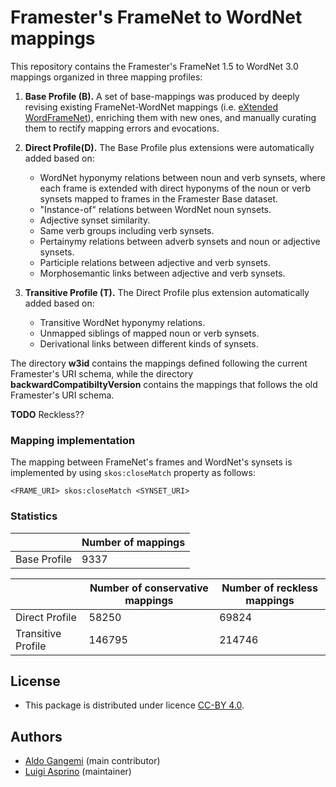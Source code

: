 # Framester's FrameNet to WordNet mappings

This repository contains the Framester's FrameNet 1.5 to WordNet 3.0 mappings organized in three mapping profiles:

1. **Base Profile (B).**  A set of base-mappings was produced by deeply revising existing FrameNet-WordNet mappings (i.e. [eXtended WordFrameNet](https://adimen.si.ehu.es/web/WordFrameNet)),  enriching them with new ones, and manually curating them to rectify mapping errors and evocations.


2. **Direct Profile(D).** The Base Profile plus extensions were automatically added based on:
    - WordNet hyponymy relations between noun and verb synsets, where each frame is extended with direct hyponyms of the noun or verb synsets mapped to frames in the Framester Base dataset.
    - "Instance-of" relations between WordNet noun synsets.
    - Adjective synset similarity.
    - Same verb groups including verb synsets.
    - Pertainymy relations between adverb synsets and noun or adjective synsets.
    - Participle relations between adjective and verb synsets.
    - Morphosemantic links between adjective and verb synsets.
    
    
3. **Transitive Profile (T).** The Direct Profile plus extension automatically added based on:
    - Transitive WordNet hyponymy relations.
    - Unmapped siblings of mapped noun or verb synsets.
    - Derivational links between different kinds of synsets.


The directory **w3id** contains the mappings defined following the current Framester's URI schema, while the directory **backwardCompatibiltyVersion** contains the mappings that follows the old Framester's URI schema.

**TODO** Reckless??


### Mapping implementation

The mapping between FrameNet's frames and WordNet's synsets is implemented by using ``skos:closeMatch`` property as follows:

```
<FRAME_URI> skos:closeMatch <SYNSET_URI>
```

### Statistics 

||Number of mappings|
|-|-|
|Base Profile|9337|

||Number of conservative mappings|Number of reckless mappings|
|-|-|-|
|Direct Profile|58250|69824|
|Transitive Profile|146795|214746|


## License

- This package is distributed under licence [CC-BY 4.0](https://creativecommons.org/licenses/by/4.0/).

## Authors

- [Aldo Gangemi](mailto:aldo.gangemi@cnr.it) (main contributor)
- [Luigi Asprino](mailto:luigi.asprino@istc.cnr.it) (maintainer)
